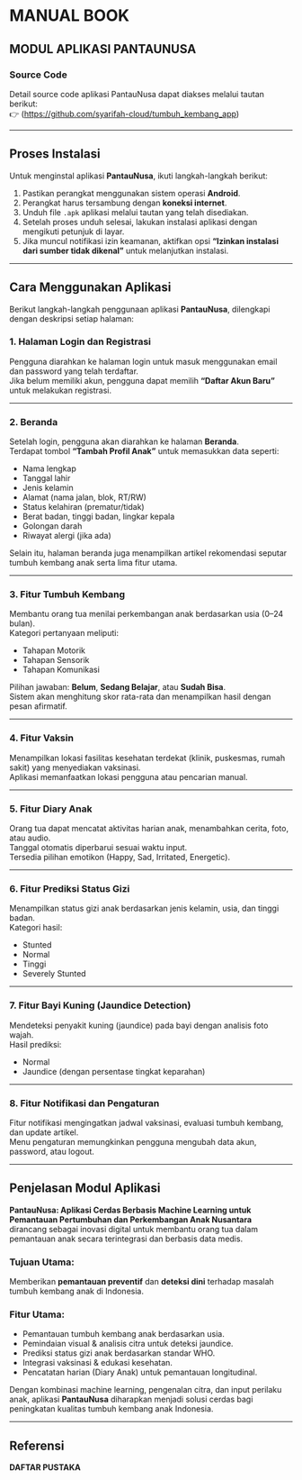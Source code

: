 # MANUAL BOOK

## MODUL APLIKASI PANTAUNUSA

### Source Code  
Detail source code aplikasi PantauNusa dapat diakses melalui tautan berikut:  
👉 (https://github.com/syarifah-cloud/tumbuh_kembang_app)

---

## Proses Instalasi  

Untuk menginstal aplikasi **PantauNusa**, ikuti langkah-langkah berikut:  

1. Pastikan perangkat menggunakan sistem operasi **Android**.  
2. Perangkat harus tersambung dengan **koneksi internet**.  
3. Unduh file `.apk` aplikasi melalui tautan yang telah disediakan.  
4. Setelah proses unduh selesai, lakukan instalasi aplikasi dengan mengikuti petunjuk di layar.  
5. Jika muncul notifikasi izin keamanan, aktifkan opsi **“Izinkan instalasi dari sumber tidak dikenal”** untuk melanjutkan instalasi.  

---

## Cara Menggunakan Aplikasi  

Berikut langkah-langkah penggunaan aplikasi **PantauNusa**, dilengkapi dengan deskripsi setiap halaman:  

### 1. Halaman Login dan Registrasi  
Pengguna diarahkan ke halaman login untuk masuk menggunakan email dan password yang telah terdaftar.  
Jika belum memiliki akun, pengguna dapat memilih **“Daftar Akun Baru”** untuk melakukan registrasi.  


---

### 2. Beranda  
Setelah login, pengguna akan diarahkan ke halaman **Beranda**.  
Terdapat tombol **“Tambah Profil Anak”** untuk memasukkan data seperti:  
- Nama lengkap  
- Tanggal lahir  
- Jenis kelamin  
- Alamat (nama jalan, blok, RT/RW)  
- Status kelahiran (prematur/tidak)  
- Berat badan, tinggi badan, lingkar kepala  
- Golongan darah  
- Riwayat alergi (jika ada)  

Selain itu, halaman beranda juga menampilkan artikel rekomendasi seputar tumbuh kembang anak serta lima fitur utama.  


---

### 3. Fitur Tumbuh Kembang  
Membantu orang tua menilai perkembangan anak berdasarkan usia (0–24 bulan).  
Kategori pertanyaan meliputi:  
- Tahapan Motorik  
- Tahapan Sensorik  
- Tahapan Komunikasi  

Pilihan jawaban: **Belum**, **Sedang Belajar**, atau **Sudah Bisa**.  
Sistem akan menghitung skor rata-rata dan menampilkan hasil dengan pesan afirmatif.  

---

### 4. Fitur Vaksin  
Menampilkan lokasi fasilitas kesehatan terdekat (klinik, puskesmas, rumah sakit) yang menyediakan vaksinasi.  
Aplikasi memanfaatkan lokasi pengguna atau pencarian manual.  

---

### 5. Fitur Diary Anak  
Orang tua dapat mencatat aktivitas harian anak, menambahkan cerita, foto, atau audio.  
Tanggal otomatis diperbarui sesuai waktu input.  
Tersedia pilihan emotikon (Happy, Sad, Irritated, Energetic).  

---

### 6. Fitur Prediksi Status Gizi  
Menampilkan status gizi anak berdasarkan jenis kelamin, usia, dan tinggi badan.  
Kategori hasil:  
- Stunted  
- Normal  
- Tinggi  
- Severely Stunted  

---

### 7. Fitur Bayi Kuning (Jaundice Detection)  
Mendeteksi penyakit kuning (jaundice) pada bayi dengan analisis foto wajah.  
Hasil prediksi:  
- Normal  
- Jaundice (dengan persentase tingkat keparahan)  
---

### 8. Fitur Notifikasi dan Pengaturan  
Fitur notifikasi mengingatkan jadwal vaksinasi, evaluasi tumbuh kembang, dan update artikel.  
Menu pengaturan memungkinkan pengguna mengubah data akun, password, atau logout.  

---

## Penjelasan Modul Aplikasi  

**PantauNusa: Aplikasi Cerdas Berbasis Machine Learning untuk Pemantauan Pertumbuhan dan Perkembangan Anak Nusantara**  
dirancang sebagai inovasi digital untuk membantu orang tua dalam pemantauan anak secara terintegrasi dan berbasis data medis.  

### Tujuan Utama:
Memberikan **pemantauan preventif** dan **deteksi dini** terhadap masalah tumbuh kembang anak di Indonesia.  

### Fitur Utama:
- Pemantauan tumbuh kembang anak berdasarkan usia.  
- Pemindaian visual & analisis citra untuk deteksi jaundice.  
- Prediksi status gizi anak berdasarkan standar WHO.  
- Integrasi vaksinasi & edukasi kesehatan.  
- Pencatatan harian (Diary Anak) untuk pemantauan longitudinal.  

Dengan kombinasi machine learning, pengenalan citra, dan input perilaku anak, aplikasi **PantauNusa** diharapkan menjadi solusi cerdas bagi peningkatan kualitas tumbuh kembang anak Indonesia.  

---

## Referensi  
**DAFTAR PUSTAKA**
